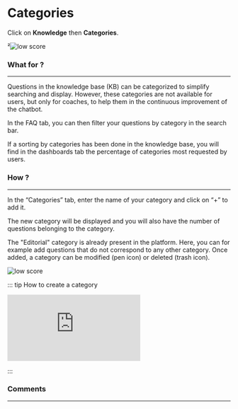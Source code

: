 # Categories

Click on **Knowledge** then **Categories**.

<div class="image_center">
²<img :src="$withBase('/assets/img/virtual-agent-studio/knowledge/categorie1.png')" alt="low score">
</div>


### What for ?
---
Questions in the knowledge base (KB) can be categorized to simplify searching
and display. However, these categories are not available for users, but only for
coaches, to help them in the continuous improvement of the chatbot.

In the FAQ tab, you can then filter your questions by category in the search
bar.

If a sorting by categories has been done in the knowledge base, you will find in
the dashboards tab the percentage of categories most requested by users.


### How ?
---
In the “Categories” tab, enter the name of your category and click on “+” to add
it.

The new category will be displayed and you will also have the number of
questions belonging to the category.

The "Editorial" category is already present in the platform. Here, you can for
example add questions that do not correspond to any other category. Once added,
a category can be modified (pen icon) or deleted (trash icon).

<div class="image_center">
  <img :src="$withBase('/assets/img/virtual-agent-studio/knowledge/categorie2.png')" alt="low score">
</div>




::: tip How to create a category
<br style="margin: .5rem 0;" >

<iframe class="video_embed" src="https://www.youtube.com/embed/cmJw4ZWXbDQ" frameborder="0" allow="accelerometer; autoplay; encrypted-media; gyroscope; picture-in-picture" allowfullscreen></iframe>
<br style="margin: .5rem 0;" >

:::



### Comments
---

<Comments />
